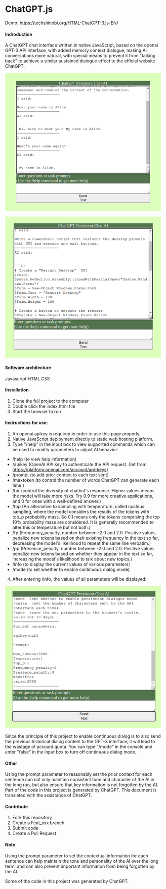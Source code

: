 # ChatGPT.js

Demo:
https://techshinobi.org/HTML-ChatGPT-3.js-EN/

#### Indroduction
A ChatGPT chat interface written in native JavaScript, based on the openai GPT-3 API interface, with added memory context dialogue, making AI conversations more natural, with special means to prevent it from "talking back" to achieve a similar sustained dialogue effect to the official website ChatGPT. 

![remembering name](img/alice.png)

![coding](img/ps1.png)

#### Software architecture 
Javascript HTML CSS

#### Installation
1. Clone the full project to the computer
2. Double click the index.html file 
3. Start the browser to run

#### Instructions for use:
1. An openai apikey is required in order to use this page properly.
2. Native JavaScript deployment directly to static web hosting platform.
3. Type "/help" in the input box to view supported commands which can be used to modify parameters to adjust AI behavior:
- /help (to view help information)
- /apikey (OpenAI API key to authenticate the API request. Get from https://platform.openai.com/account/api-keys)
- /prompt (to add prior context to each text sent)
- /maxtoken (to control the number of words ChatGPT can generate each time.)
- /tpr (control the diversity of chatbot's response. Higher values means the model will take more risks. Try 0.9 for more creative applications, and 0 for ones with a well-defined answer.)
- /top (An alternative to sampling with temperature, called nucleus sampling, where the model considers the results of the tokens with top_p probability mass. So 0.1 means only the tokens comprising the top 10% probability mass are considered. It is generally recommended to alter this or temperature but not both.)
- /fp (Frequency_penalty, number between -2.0 and 2.0. Positive values penalize new tokens based on their existing frequency in the text so far, decreasing the model's likelihood to repeat the same line verbatim.)
- /pp (Presence_penalty, number between -2.0 and 2.0. Positive values penalize new tokens based on whether they appear in the text so far, increasing the model's likelihood to talk about new topics.)
- /info (to display the current values of various parameters)
- /mode (to set whether to enable continuous dialog mode)

4. After entering /info, the values of all parameters will be displayed:

![info](img/info.png)

Since the principle of this project to enable continuous dialog is to also send the previous historical dialog content to the GPT-3 interface, it will lead to the wastage of account quota. You can type "/mode" in the console and enter "false" in the input box to turn off continuous dialog mode.

#### Other
Using the prompt parameter to reasonably set the prior context for each sentence can not only maintain consistent tone and character of the AI in the long run, but also ensure that key information is not forgotten by the AI.
Part of the code in this project is generated by ChatGPT.
This document is translated with the assistance of ChatGPT.

#### Contribute
1. Fork this repository
2. Create a Feat_xxx branch
3. Submit code
4. Create a Pull Request

#### Note
Using the prompt parameter to set the contextual information for each sentence can help maintain the tone and personality of the AI over the long term, and can also prevent important information from being forgotten by the AI.

Some of the code in this project was generated by ChatGPT.
